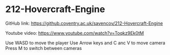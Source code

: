 # 212-Hovercraft-Engine

GitHub link: https://github.coventry.ac.uk/savencov/212-Hovercraft-Engine

Youtube video: https://www.youtube.com/watch?v=Toqkz9Ek0tM

Use WASD to move the player
Use Arrow keys and C anc V to move camera
Press M to switch between cameras
